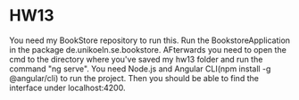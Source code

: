 # HW13

You need my BookStore repository to run this. Run the BookstoreApplication in the package de.unikoeln.se.bookstore.
AFterwards you need to open the cmd to the directory where you've saved my hw13 folder and run the command "ng serve". You need Node.js and Angular CLI(npm install -g @angular/cli) to run the project.
Then you should be able to find the interface under localhost:4200.
